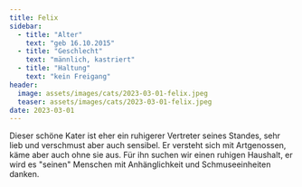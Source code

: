 ```yaml
---
title: Felix
sidebar:
  - title: "Alter"
    text: "geb 16.10.2015"
  - title: "Geschlecht"
    text: "männlich, kastriert"
  - title: "Haltung"
    text: "kein Freigang"
header:
  image: assets/images/cats/2023-03-01-felix.jpeg
  teaser: assets/images/cats/2023-03-01-felix.jpeg
date: 2023-03-01
---
```

Dieser schöne Kater ist eher ein ruhigerer Vertreter seines Standes, sehr lieb und verschmust aber auch sensibel. Er versteht sich mit Artgenossen, käme aber auch ohne sie aus. Für ihn suchen wir einen ruhigen Haushalt, er wird es "seinen" Menschen mit Anhänglichkeit und Schmuseeinheiten danken.